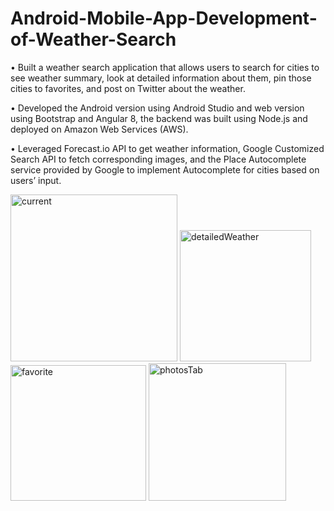 # Android-Mobile-App-Development-of-Weather-Search

•	Built a weather search application that allows users to search for cities to see weather summary, look at detailed information about them, pin those cities to favorites, and post on Twitter about the weather.

•	Developed the Android version using Android Studio and web version using Bootstrap and Angular 8, the backend was built using Node.js and deployed on Amazon Web Services (AWS).

•	Leveraged Forecast.io API to get weather information, Google Customized Search API to fetch corresponding images, and the Place Autocomplete service provided by Google to implement Autocomplete for cities based on users’ input. 


<img width="267" alt="current" src="https://user-images.githubusercontent.com/45133724/113940085-c381c780-97b1-11eb-952f-ebae5f472d49.png">
<img width="210" alt="detailedWeather" src="https://user-images.githubusercontent.com/45133724/113940136-d5fc0100-97b1-11eb-89cc-117131f582c8.png">
<img width="217" alt="favorite" src="https://user-images.githubusercontent.com/45133724/113940154-db594b80-97b1-11eb-931e-c60e9266cc39.png">
<img width="220" alt="photosTab" src="https://user-images.githubusercontent.com/45133724/113940166-df856900-97b1-11eb-9bff-170b349f1a38.png">
